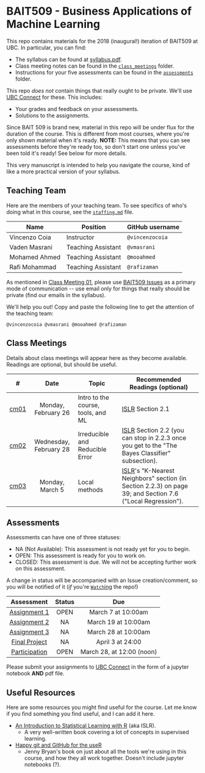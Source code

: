 # BAIT509 - Business Applications of Machine Learning

This repo contains materials for the 2018 (inaugural!) iteration of BAIT509 at UBC. In particular, you can find:

- The syllabus can be found at [syllabus.pdf](syllabus.pdf).
- Class meeting notes can be found in the [`class_meetings`](/class_meetings) folder.
- Instructions for your five assessments can be found in the [`assessments`](/assessments) folder.

This repo _does not_ contain things that really ought to be private. We'll use [UBC Connect](https://connect.ubc.ca/) for these. This includes:

- Your grades and feedback on your assessments.
- Solutions to the assignments. 

Since BAIT 509 is brand new, material in this repo will be under flux for the duration of the course. This is different from most courses, where you're only shown material when it's ready. __NOTE:__ This means that you can see assessments before they're ready too, so don't start one unless you've been told it's ready! See below for more details.

This very manuscript is intended to help you navigate the course, kind of like a more practical version of your syllabus. 

## Teaching Team

Here are the members of your teaching team. To see specifics of who's doing what in this course, see the [`staffing.md`](staffing.md) file.

| Name     | Position | GitHub username |
| -------- | -------- | --------------- |
| Vincenzo Coia | Instructor | `@vincenzocoia` |
| Vaden Masrani | Teaching Assistant | `@vmasrani` |
| Mohamed Ahmed | Teaching Assistant | `@mooahmed` |
| Rafi Mohammad | Teaching Assistant | `@rafizaman` |

As mentioned in [Class Meeting 01](/class_meetings/cm01-intro.md), please use [BAIT509 Issues](https://github.com/vincenzocoia/BAIT509/issues) as a primary mode of communication -- use email only for things that really should be private (find our emails in the syllabus).

We'll help you out! Copy and paste the following line to get the attention of the teaching team:

`@vincenzocoia @vmasrani @mooahmed @rafizaman`

## Class Meetings

Details about class meetings will appear here as they become available. Readings are optional, but should be useful.

|  #   |   Date | Topic | Recommended Readings (optional) |
|:----:|:------:|-------|---------------------|
| [cm01](/class_meetings/cm01-intro.md) | Monday, February 26 | Intro to the course, tools, and ML | [ISLR](http://www-bcf.usc.edu/~gareth/ISL/) Section 2.1 |
| [cm02](/class_meetings/cm02-error.md) | Wednesday, February 28 | Irreducible and Reducible Error | [ISLR](http://www-bcf.usc.edu/~gareth/ISL/) Section 2.2 (you can stop in 2.2.3 once you get to the "The Bayes Classifier" subsection). |
| [cm03](/class_meetings/cm03-local.md) | Monday, March 5 | Local methods | [ISLR](http://www-bcf.usc.edu/~gareth/ISL/)'s "K-Nearest Neighbors" section (in Section 2.2.3) on page 39; and Section 7.6 ("Local Regression"). |


## Assessments

Assessments can have one of three statuses:

- NA (Not Available): This assessment is not ready yet for you to begin.
- OPEN: This assessment is ready for you to work on.
- CLOSED: This assessment is due. We will not be accepting further work on this assessment.

A change in status will be accompanied with an Issue creation/comment, so you will be notified of it (_if_ you're [`Watch`ing](https://help.github.com/articles/watching-and-unwatching-repositories/#watching-a-single-repository) the repo!)

| Assessment     | Status | Due    |
|:--------------:|:------:|:------:|
| [Assignment 1](/assessments/assignment1/assignment1.ipynb)   | OPEN   | March 7 at 10:00am  |
| [Assignment 2](/assessments/assignment2/assignment2.ipynb)   | NA   | March 19 at 10:00am |
| [Assignment 3](/assessments/assignment3/assignment3.ipynb)   | NA   | March 28 at 10:00am |
| [Final Project](/assessments/final_project/final.md)         | NA   | April 3 at 24:00    |
| [Participation](/assessments/participation/participation.md) | OPEN   | March 28, at 12:00 (noon)  |

Please submit your assignments to [UBC Connect](https://connect.ubc.ca/) in the form of a jupyter notebook __AND__ pdf file.

## Useful Resources

Here are some resources you might find useful for the course. Let me know if you find something you find useful, and I can add it here.

- [An Introduction to Statistical Learning with R](http://www-bcf.usc.edu/~gareth/ISL/) (aka ISLR).
	- A very well-written book covering a lot of concepts in supervised learning. 
- [Happy git and GitHub for the useR](http://happygitwithr.com/)
	- Jenny Bryan's book on just about all the tools we're using in this course, and how they all work together. Doesn't include jupyter notebooks (?). 
